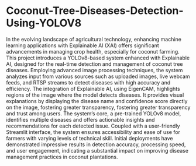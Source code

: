 # Coconut-Tree-Diseases-Detection-Using-YOLOV8
In the evolving landscape of agricultural technology, enhancing machine learning applications with Explainable AI (XAI) offers significant advancements in managing crop health, especially for coconut farming. This project introduces a YOLOv8-based system enhanced with Explainable AI, designed for the real-time detection and management of coconut tree diseases. Employing advanced image processing techniques, the system analyzes input from various sources such as uploaded images, live webcam feeds, and RTSP streams to detect diseases with high accuracy and efficiency. The integration of Explainable AI, using EigenCAM, highlights regions of the image where the model detects diseases. It provides visual explanations by displaying the disease name and confidence score directly on the image, fostering greater transparency, fostering greater transparency and trust among users. The system’s core, a pre-trained YOLOv8 model, identifies multiple diseases and offers actionable insights and recommendations for each detected issue. Coupled with a user-friendly Streamlit interface, the system ensures accessibility and ease of use for farmers with varying levels of technical skill. Initial deployments have demonstrated impressive results in detection accuracy, processing speed, and user engagement, indicating a substantial impact on improving disease management practices in coconut plantations.
